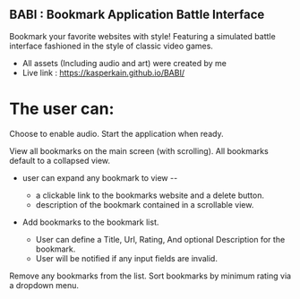 ## BABI : Bookmark Application Battle Interface
Bookmark your favorite websites with style!
Featuring a simulated battle interface fashioned in the style of classic video games.
- All assets (Including audio and art) were created by me
- Live link : https://kasperkain.github.io/BABI/

# The user can:

Choose to enable audio.
Start the application when ready.

View all bookmarks on the main screen (with scrolling). All bookmarks default to a collapsed view.
  - user can expand any bookmark to view --
    - a clickable link to the bookmarks website and a delete button.
    - description of the bookmark contained in a scrollable view.

  - Add bookmarks to the bookmark list.
    - User can define a Title, Url, Rating, And optional Description for the bookmark. 
    - User will be notified if any input fields are invalid.
  
Remove any bookmarks from the list.
Sort bookmarks by minimum rating via a dropdown menu.
